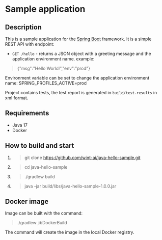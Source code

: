 # Sample application

## Description

This is a sample application for the [Spring Boot](https://spring.io/projects/spring-boot) framework.
It is a simple REST API with endpoint:

* `GET /hello` - returns a JSON object with a greeting message and the application environment name.
  example:

> {"msg":"Hello World!","env":"prod"}

Environment variable can be set to change the application environment name: SPRING_PROFILES_ACTIVE=prod

Project contains tests, the test report is generated in `build/test-results` in xml format.

## Requirements
* Java 17
* Docker

## How to build and start

1. > git clone https://github.com/wint-ai/java-hello-sample.git
2. > cd java-hello-sample
3. > ./gradlew build
4. > java -jar build/libs/java-hello-sample-1.0.0.jar

## Docker image
Image can be built with the command:
> ./gradlew jibDockerBuild

The command will create the image in the local Docker registry.
